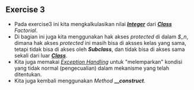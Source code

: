 ## Exercise 3

* Pada exercise3 ini kita mengkalkulasikan nilai [**_Integer_**](http://php.net/manual/en/language.types.integer.php) dari [**_Class_**](http://php.net/manual/en/language.oop5.php) _Factorial_.
* Di bagian ini juga kita menggunakan hak akses _protected_ di dalam _$\_n_, dimana hak akses _protected_ ini masih bisa di aksses kelas yang sama, tetapi tidak bisa di akses oleh **_Subclass_**, dan tidak bisa di akses sama sekali dari luar [**_Class_**](http://php.net/manual/en/language.oop5.php).
* Kita juga memakai [_Exception Handling_](https://www.w3schools.com/php/php_exception.asp) untuk "melemparkan" kondisi yang tidak normal (pengecualian) dalam mekanisme yang telah ditentukan.
* Kita juga kembali menggunakan _Method_ **_\__construct_**.